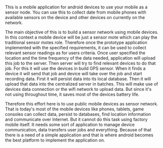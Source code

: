 This is a mobile application for android devices to use your mobile as a sensor node. You can use this to collect date from mobile phones with available sensors on the device and other devices on currently on the network.

The main objective of this is to build a sensor network using mobile devices. In this context a mobile device will be just a sensor mote which can play the traditional sensor motes role. Therefore once the prototype application implemented with the specified requirements, it can be used to collect relevant sensor readings as for users criteria. Once user specified the location and the time frequency of the data needed,  application will upload this job to the server. Then server will try to find relevant devices to do that job. For this it will use the devices in build GPS sensor. When it finds a device it will send that job and device will take over the job and start recording data. First it will persist data into its local database. Then it will upload that data into the centralized server in batches. This will make use of devices data connection or the wifi network to upload data. But since it's not using throughout time, it saves most of the devices battery life.

Therefore this effort here is to use public mobile devices as sensor network. That is today's most of the mobile devices like phones, tablets, game consoles can collect data, persist  to databases, find location information and communicate over Internet. But it cannot do this task using factory mobile itself. It needs some sort of application to manage device communication, data transfers user jobs and everything. Because of that there is a need of a simple application and that is where android becomes the best platform to implement the application on.

